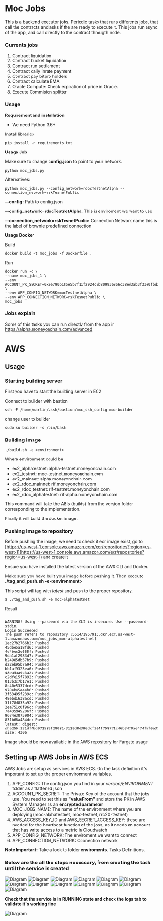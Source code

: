 # Moc Jobs

This is a backend executor jobs. Periodic tasks that runs differents jobs, 
that call the contracts and asks if the are ready to execute it. This jobs 
run async of the app, and call directly to the contract througth node. 

### Currents jobs

 1. Contract liquidation
 2. Contract bucket liquidation
 3. Contract run settlement
 4. Contract daily inrate payment
 5. Contract pay bitpro holders
 6. Contract calculate EMA
 7. Oracle Compute: Check expiration of price in Oracle.
 8. Execute Commision splitter
 
 
### Usage

**Requirement and installation**
 
*  We need Python 3.6+

Install libraries

`pip install -r requirements.txt`

**Usage Job**

Make sure to change **config.json** to point to your network.

`python moc_jobs.py`

Alternatives:

`python moc_jobs.py --config_network=rdocTestnetAlpha --connection_network=rskTesnetPublic`

**--config:** Path to config.json 

**--config_network=rdocTestnetAlpha:** This is enviroment we want to use

**--connection_network=rskTesnetPublic:** Connection Network name this is the label of brownie predefined connection


**Usage Docker**

Build

```
docker build -t moc_jobs -f Dockerfile .
```

Run

```
docker run -d \
--name moc_jobs_1 \
--env ACCOUNT_PK_SECRET=0x9e790b185e5b7f11f2924c7b809936866c38ed3ab3f33e0fbd3cfe791c2cdbd6 \
--env APP_CONFIG_NETWORK=mocTestnetAlpha \
--env APP_CONNECTION_NETWORK=rskTesnetPublic \
moc_jobs
```
  
 
### Jobs explain

Some of this tasks you can run directly from the app in https://alpha.moneyonchain.com/advanced


# AWS


## Usage


### **Starting building server**

First you have to start the building server in EC2

Connect to builder with bastion

```
ssh -F /home/martin/.ssh/bastion/moc_ssh_config moc-builder
```

change user to builder

```
sudo su builder -s /bin/bash
```


### **Building image** 

```
./build.sh -e <environment>
```

 Where environment could be

* ec2_alphatestnet: alpha-testnet.moneyonchain.com
* ec2_testnet: moc-testnet.moneyonchain.com
* ec2_mainnet: alpha.moneyonchain.com
* ec2_rdoc_mainnet: rif.moneyonchain.com
* ec2_rdoc_testnet: rif-testnet.moneyonchain.com
* ec2_rdoc_alphatestnet: rif-alpha.moneyonchain.com


This command will take the ABIs (builds) from the version folder corresponding to the implementation.

Finally it will build the docker image.


### Pushing Image to repository

Before pushing the image, we need to check if ecr image exist, go to [https://us-west-1.console.aws.amazon.com/ecr/repositories?region=us-west-1](https://us-west-1.console.aws.amazon.com/ecr/repositories?region=us-west-1) and create it

Ensure you have installed the latest version of the AWS CLI and Docker.

Make sure you have built your image before pushing it. Then execute **./tag_and_push.sh -e  &lt;environment>**

This script will tag with _latest_ and push to the proper repository.

```
$ ./tag_and_push.sh -e moc-alphatestnet
```

Result 

```

WARNING! Using --password via the CLI is insecure. Use --password-stdin.
Login Succeeded
The push refers to repository [551471957915.dkr.ecr.us-west-1.amazonaws.com/moc_jobs_moc-alphatestnet]
1ec27b2766b2: Pushed 
45dbe5a18fd6: Pushed 
4d4bec2e685f: Pushed 
9da1af2983d7: Pushed 
b24985db57b9: Pushed 
d22eb95b7a94: Pushed 
bb1af9323ea6: Pushed 
48ea5aa9c3a2: Pushed 
c2dfe15f7892: Pushed 
013b3c7b17e1: Pushed 
8c40e5337dcd: Pushed 
978eb45ee4b6: Pushed 
3f53405f239c: Pushed 
48ebd1638acd: Pushed 
31f78d833a92: Pushed 
2ea751c0f96c: Pushed 
7a435d49206f: Pushed 
9674e3075904: Pushed 
831b66a484dc: Pushed 
latest: digest: sha256:131df4bd072586f2808143129d8d396dcf304f758771c46b3470ae474fbf0e37 size: 4306
```

Image should be now available in the AWS repository for Fargate usage

## Setting up AWS Jobs in AWS ECS

AWS Jobs are setup as services in AWS ECS. On the task definition it's important to set up the proper environment variables.


1. APP_CONFIG: The config.json you find in your _version/ENVIRONMENT_ folder as a flattened json
2. ACCOUNT_PK_SECRET: The Private Key of the account that the jobs use. You need to set this as **"valueFrom"** and store the PK in AWS System Manager as an **encrypted parameter**
3. MOC_JOBS_NAME: The name of the environment where you are deploying (moc-alphatestnet, moc-testnet, rrc20-testnet)
4. AWS_ACCESS_KEY_ID and AWS_SECRET_ACCESS_KEY: these are needed for the heartbeat function of the jobs, as it needs an account that has write access to a metric in Cloudwatch
5. APP_CONFIG_NETWORK: The enviroment we want to connect
5. APP_CONNECTION_NETWORK: Coonection network

**Note Important:** Take a look to folder **enviroments**. Tasks Definitions.

### Below are the all the steps necessary, from creating the task until the service is created


![Diagram](./img/1.png)
![Diagram](./img/2.png)
![Diagram](./img/3.png)
![Diagram](./img/4.png)
![Diagram](./img/5.png)
![Diagram](./img/6.png)
![Diagram](./img/7.png)
![Diagram](./img/8.png)
![Diagram](./img/9.png)
![Diagram](./img/10.png)
![Diagram](./img/11.png)
![Diagram](./img/12.png)
![Diagram](./img/13.png)

**Check that the service is in RUNNING state and check the logs tab to validate it's working fine**

![Diagram](./img/14.png)